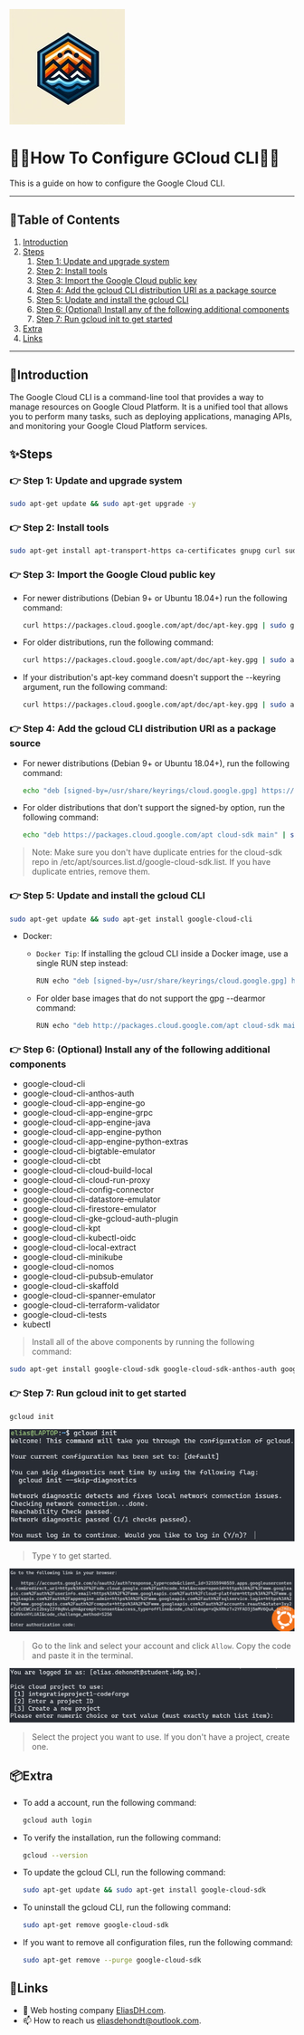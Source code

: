 ![logo](/Images/logo.png)
# 💙🤍How To Configure GCloud CLI🤍💙

This is a guide on how to configure the Google Cloud CLI.

---

## 📘Table of Contents

1. [Introduction](#introduction)
3. [Steps](#steps)
    1. [Step 1: Update and upgrade system](#step-1-update-and-upgrade-system)
    2. [Step 2: Install tools](#step-2-install-tools)
    3. [Step 3: Import the Google Cloud public key](#step-3-import-the-google-cloud-public-key)
    4. [Step 4: Add the gcloud CLI distribution URI as a package source](#step-4-add-the-gcloud-cli-distribution-uri-as-a-package-source)
    5. [Step 5: Update and install the gcloud CLI](#step-5-update-and-install-the-gcloud-cli)
    6. [Step 6: (Optional) Install any of the following additional components](#step-6-optional-install-any-of-the-following-additional-components)
    7. [Step 7: Run gcloud init to get started](#step-7-run-gcloud-init-to-get-started)
4. [Extra](#extra)
5. [Links](#links)

---

## 🖖Introduction

The Google Cloud CLI is a command-line tool that provides a way to manage resources on Google Cloud Platform. It is a unified tool that allows you to perform many tasks, such as deploying applications, managing APIs, and monitoring your Google Cloud Platform services.

## ✨Steps

### 👉 Step 1: Update and upgrade system
    
```bash
sudo apt-get update && sudo apt-get upgrade -y
```

### 👉 Step 2: Install tools

```bash
sudo apt-get install apt-transport-https ca-certificates gnupg curl sudo
```

### 👉 Step 3: Import the Google Cloud public key

- For newer distributions (Debian 9+ or Ubuntu 18.04+) run the following command:
    ```bash
    curl https://packages.cloud.google.com/apt/doc/apt-key.gpg | sudo gpg --dearmor -o /usr/share/keyrings/cloud.google.gpg
    ```

- For older distributions, run the following command:
    ```bash
    curl https://packages.cloud.google.com/apt/doc/apt-key.gpg | sudo apt-key --keyring /usr/share/keyrings/cloud.google.gpg add -
    ```

- If your distribution's apt-key command doesn't support the --keyring argument, run the following command:
    ```bash	
    curl https://packages.cloud.google.com/apt/doc/apt-key.gpg | sudo apt-key add -
    ```

### 👉 Step 4: Add the gcloud CLI distribution URI as a package source

- For newer distributions (Debian 9+ or Ubuntu 18.04+), run the following command:
    ```bash
    echo "deb [signed-by=/usr/share/keyrings/cloud.google.gpg] https://packages.cloud.google.com/apt cloud-sdk main" | sudo tee -a /etc/apt/sources.list.d/google-cloud-sdk.list
    ```

- For older distributions that don't support the signed-by option, run the following command:
    ```bash
    echo "deb https://packages.cloud.google.com/apt cloud-sdk main" | sudo tee -a /etc/apt/sources.list.d/google-cloud-sdk.list
    ```

> Note: Make sure you don't have duplicate entries for the cloud-sdk repo in /etc/apt/sources.list.d/google-cloud-sdk.list. If you have duplicate entries, remove them.

### 👉 Step 5: Update and install the gcloud CLI

```bash
sudo apt-get update && sudo apt-get install google-cloud-cli
```

- Docker:
    - `Docker Tip`: If installing the gcloud CLI inside a Docker image, use a single RUN step instead:
        ```bash
        RUN echo "deb [signed-by=/usr/share/keyrings/cloud.google.gpg] http://packages.cloud.google.com/apt cloud-sdk main" | tee -a /etc/apt/sources.list.d/google-cloud-sdk.list && curl https://packages.cloud.google.com/apt/doc/apt-key.gpg | sudo gpg --dearmor -o /usr/share/keyrings/cloud.google.gpg && apt-get update -y && apt-get install google-cloud-sdk -y 
        ```

    - For older base images that do not support the gpg --dearmor command:
        ```bash
        RUN echo "deb http://packages.cloud.google.com/apt cloud-sdk main" | tee -a /etc/apt/sources.list.d/google-cloud-sdk.list && curl https://packages.cloud.google.com/apt/doc/apt-key.gpg | apt-key add - && apt-get update -y && apt-get install google-cloud-sdk -y
        ```

### 👉 Step 6: (Optional) Install any of the following additional components

- google-cloud-cli
- google-cloud-cli-anthos-auth
- google-cloud-cli-app-engine-go
- google-cloud-cli-app-engine-grpc
- google-cloud-cli-app-engine-java
- google-cloud-cli-app-engine-python
- google-cloud-cli-app-engine-python-extras
- google-cloud-cli-bigtable-emulator
- google-cloud-cli-cbt
- google-cloud-cli-cloud-build-local
- google-cloud-cli-cloud-run-proxy
- google-cloud-cli-config-connector
- google-cloud-cli-datastore-emulator
- google-cloud-cli-firestore-emulator
- google-cloud-cli-gke-gcloud-auth-plugin
- google-cloud-cli-kpt
- google-cloud-cli-kubectl-oidc
- google-cloud-cli-local-extract
- google-cloud-cli-minikube
- google-cloud-cli-nomos
- google-cloud-cli-pubsub-emulator
- google-cloud-cli-skaffold
- google-cloud-cli-spanner-emulator
- google-cloud-cli-terraform-validator
- google-cloud-cli-tests
- kubectl

> Install all of the above components by running the following command:
```bash
sudo apt-get install google-cloud-sdk google-cloud-sdk-anthos-auth google-cloud-sdk-app-engine-go google-cloud-sdk-app-engine-grpc google-cloud-sdk-app-engine-java google-cloud-sdk-app-engine-python google-cloud-sdk-app-engine-python-extras google-cloud-sdk-bigtable-emulator google-cloud-sdk-cbt google-cloud-sdk-cloud-build-local google-cloud-sdk-cloud-run-proxy google-cloud-sdk-config-connector google-cloud-sdk-datastore-emulator google-cloud-sdk-firestore-emulator google-cloud-sdk-gke-gcloud-auth-plugin google-cloud-sdk-kpt google-cloud-sdk-kubectl-oidc google-cloud-sdk-local-extract google-cloud-sdk-minikube google-cloud-sdk-nomos google-cloud-sdk-pubsub-emulator google-cloud-sdk-skaffold google-cloud-sdk-spanner-emulator google-cloud-sdk-terraform-validator google-cloud-sdk-tests kubectl
```

### 👉 Step 7: Run gcloud init to get started

```bash
gcloud init
```

![logo](/Images/How-To-Configure-GCloud-CLI-1.png)

> Type `Y` to get started.


![logo](/Images/How-To-Configure-GCloud-CLI-2.png)

> Go to the link and select your account and click `Allow`.
> Copy the code and paste it in the terminal.


![logo](/Images/How-To-Configure-GCloud-CLI-3.png)

> Select the project you want to use. If you don't have a project, create one.

## 📦Extra

- To add a account, run the following command:
    ```bash
    gcloud auth login
    ```

- To verify the installation, run the following command:
    ```bash
    gcloud --version
    ```

- To update the gcloud CLI, run the following command:
    ```bash
    sudo apt-get update && sudo apt-get install google-cloud-sdk
    ```

- To uninstall the gcloud CLI, run the following command:
    ```bash
    sudo apt-get remove google-cloud-sdk
    ```

- If you want to remove all configuration files, run the following command:
    ```bash
    sudo apt-get remove --purge google-cloud-sdk
    ```

## 🔗Links
- 👯 Web hosting company [EliasDH.com](https://eliasdh.com).
- 📫 How to reach us eliasdehondt@outlook.com.